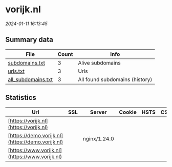 # vorijk.nl
*2024-01-11 16:13:45*
## Summary data
| File       | Count | Info |
|------------|-------|------|
|[subdomains.txt](/data/vorijk.nl/subdomains.txt)|3|Alive subdomains|
|[urls.txt](/data/vorijk.nl/urls.txt)|3|Urls|
|[all_subdomains.txt](/data/vorijk.nl/all_subdomains.txt)|3|All found subdomains (history)|
## Statistics
| Url | SSL | Server | Cookie | HSTS | CSP | XFO | XXP | RP | Tech |Title |
|------------|-------|------|------|------|------|------|------|------|------|------|
|[https://vorijk.nl](https://vorijk.nl)| || | | | | |:white_check_mark: |Docusaurus:2.4.3...|Vorderingenoverz...|
|[https://demo.vorijk.nl](https://demo.vorijk.nl)| |nginx/1.24.0| | | | | |:white_check_mark: |Basic Nginx:1.24...|401 Authorizatio...|
|[https://www.vorijk.nl](https://www.vorijk.nl)| || | | | | |:white_check_mark: |Docusaurus:2.4.3...|Vorderingenoverz...|